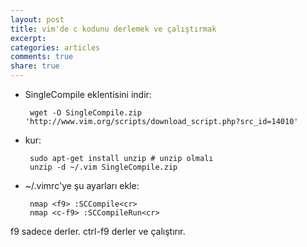 ```yaml
---
layout: post
title: vim'de c kodunu derlemek ve çalıştırmak
excerpt:
categories: articles
comments: true
share: true
---
```


- SingleCompile eklentisini indir:

       wget -O SingleCompile.zip 'http://www.vim.org/scripts/download_script.php?src_id=14010'

- kur:

       sudo apt-get install unzip # unzip olmalı
       unzip -d ~/.vim SingleCompile.zip

- ~/.vimrc'ye şu ayarları ekle:

       nmap <f9> :SCCompile<cr>
       nmap <c-f9> :SCCompileRun<cr>

f9 sadece derler.  ctrl-f9 derler ve çalıştırır.

